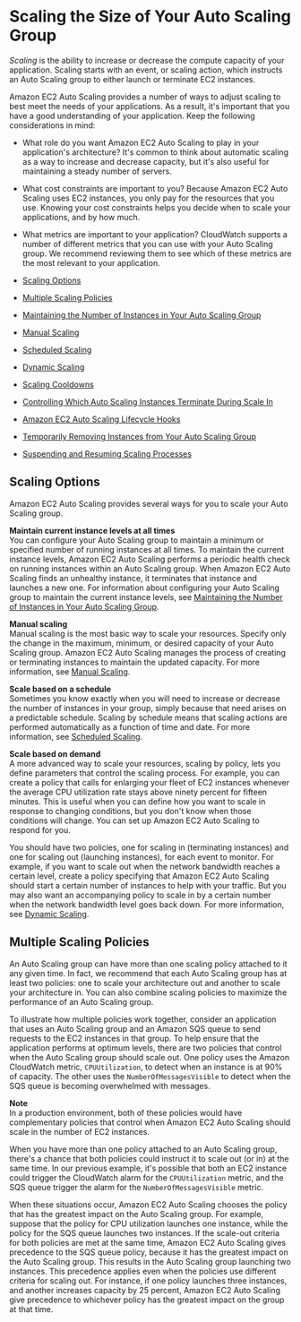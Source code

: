 # Scaling the Size of Your Auto Scaling Group<a name="scaling_plan"></a>

*Scaling* is the ability to increase or decrease the compute capacity of your application\. Scaling starts with an event, or scaling action, which instructs an Auto Scaling group to either launch or terminate EC2 instances\.

Amazon EC2 Auto Scaling provides a number of ways to adjust scaling to best meet the needs of your applications\. As a result, it's important that you have a good understanding of your application\. Keep the following considerations in mind:

+ What role do you want Amazon EC2 Auto Scaling to play in your application's architecture? It's common to think about automatic scaling as a way to increase and decrease capacity, but it's also useful for maintaining a steady number of servers\.

+ What cost constraints are important to you? Because Amazon EC2 Auto Scaling uses EC2 instances, you only pay for the resources that you use\. Knowing your cost constraints helps you decide when to scale your applications, and by how much\.

+ What metrics are important to your application? CloudWatch supports a number of different metrics that you can use with your Auto Scaling group\. We recommend reviewing them to see which of these metrics are the most relevant to your application\.


+ [Scaling Options](#scaling_typesof)
+ [Multiple Scaling Policies](#multiple-scaling-policy-resolution)
+ [Maintaining the Number of Instances in Your Auto Scaling Group](as-maintain-instance-levels.md)
+ [Manual Scaling](as-manual-scaling.md)
+ [Scheduled Scaling](schedule_time.md)
+ [Dynamic Scaling](as-scale-based-on-demand.md)
+ [Scaling Cooldowns](Cooldown.md)
+ [Controlling Which Auto Scaling Instances Terminate During Scale In](as-instance-termination.md)
+ [Amazon EC2 Auto Scaling Lifecycle Hooks](lifecycle-hooks.md)
+ [Temporarily Removing Instances from Your Auto Scaling Group](as-enter-exit-standby.md)
+ [Suspending and Resuming Scaling Processes](as-suspend-resume-processes.md)

## Scaling Options<a name="scaling_typesof"></a>

Amazon EC2 Auto Scaling provides several ways for you to scale your Auto Scaling group\.

**Maintain current instance levels at all times**  
You can configure your Auto Scaling group to maintain a minimum or specified number of running instances at all times\. To maintain the current instance levels, Amazon EC2 Auto Scaling performs a periodic health check on running instances within an Auto Scaling group\. When Amazon EC2 Auto Scaling finds an unhealthy instance, it terminates that instance and launches a new one\. For information about configuring your Auto Scaling group to maintain the current instance levels, see [Maintaining the Number of Instances in Your Auto Scaling Group](as-maintain-instance-levels.md)\.

**Manual scaling**  
Manual scaling is the most basic way to scale your resources\. Specify only the change in the maximum, minimum, or desired capacity of your Auto Scaling group\. Amazon EC2 Auto Scaling manages the process of creating or terminating instances to maintain the updated capacity\. For more information, see [Manual Scaling](as-manual-scaling.md)\.

**Scale based on a schedule**  
Sometimes you know exactly when you will need to increase or decrease the number of instances in your group, simply because that need arises on a predictable schedule\. Scaling by schedule means that scaling actions are performed automatically as a function of time and date\. For more information, see [Scheduled Scaling](schedule_time.md)\.

**Scale based on demand**  
A more advanced way to scale your resources, scaling by policy, lets you define parameters that control the scaling process\. For example, you can create a policy that calls for enlarging your fleet of EC2 instances whenever the average CPU utilization rate stays above ninety percent for fifteen minutes\. This is useful when you can define how you want to scale in response to changing conditions, but you don't know when those conditions will change\. You can set up Amazon EC2 Auto Scaling to respond for you\. 

You should have two policies, one for scaling in \(terminating instances\) and one for scaling out \(launching instances\), for each event to monitor\. For example, if you want to scale out when the network bandwidth reaches a certain level, create a policy specifying that Amazon EC2 Auto Scaling should start a certain number of instances to help with your traffic\. But you may also want an accompanying policy to scale in by a certain number when the network bandwidth level goes back down\. For more information, see [Dynamic Scaling](as-scale-based-on-demand.md)\.

## Multiple Scaling Policies<a name="multiple-scaling-policy-resolution"></a>

An Auto Scaling group can have more than one scaling policy attached to it any given time\. In fact, we recommend that each Auto Scaling group has at least two policies: one to scale your architecture out and another to scale your architecture in\. You can also combine scaling policies to maximize the performance of an Auto Scaling group\.

To illustrate how multiple policies work together, consider an application that uses an Auto Scaling group and an Amazon SQS queue to send requests to the EC2 instances in that group\. To help ensure that the application performs at optimum levels, there are two policies that control when the Auto Scaling group should scale out\. One policy uses the Amazon CloudWatch metric, `CPUUtilization`, to detect when an instance is at 90% of capacity\. The other uses the `NumberOfMessagesVisible` to detect when the SQS queue is becoming overwhelmed with messages\.

**Note**  
In a production environment, both of these policies would have complementary policies that control when Amazon EC2 Auto Scaling should scale in the number of EC2 instances\.

When you have more than one policy attached to an Auto Scaling group, there's a chance that both policies could instruct it to scale out \(or in\) at the same time\. In our previous example, it's possible that both an EC2 instance could trigger the CloudWatch alarm for the `CPUUtilization` metric, and the SQS queue trigger the alarm for the `NumberOfMessagesVisible` metric\.

When these situations occur, Amazon EC2 Auto Scaling chooses the policy that has the greatest impact on the Auto Scaling group\. For example, suppose that the policy for CPU utilization launches one instance, while the policy for the SQS queue launches two instances\. If the scale\-out criteria for both policies are met at the same time, Amazon EC2 Auto Scaling gives precedence to the SQS queue policy, because it has the greatest impact on the Auto Scaling group\. This results in the Auto Scaling group launching two instances\. This precedence applies even when the policies use different criteria for scaling out\. For instance, if one policy launches three instances, and another increases capacity by 25 percent, Amazon EC2 Auto Scaling give precedence to whichever policy has the greatest impact on the group at that time\.